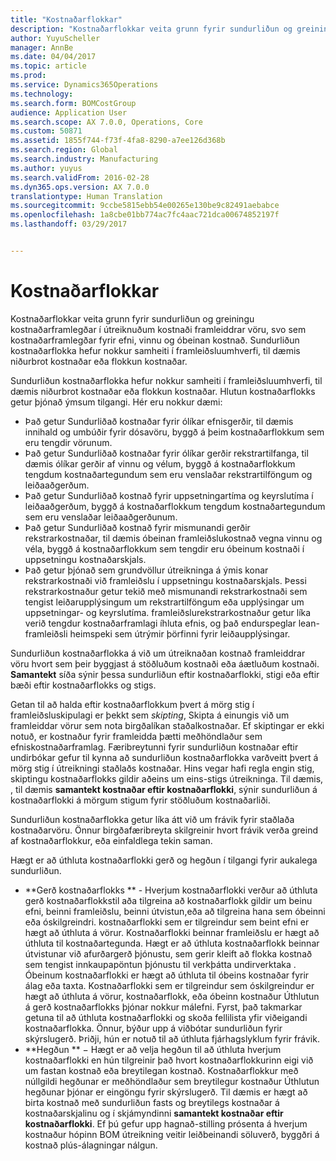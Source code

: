 ```yaml
---
title: "Kostnaðarflokkar"
description: "Kostnaðarflokkar veita grunn fyrir sundurliðun og greiningu kostnaðarframlegðar í útreiknuðum kostnaði framleiddrar vöru, svo sem kostnaðarframlegðar fyrir efni, vinnu og óbeinan kostnað. Sundurliðun kostnaðarflokka hefur nokkur samheiti í framleiðsluumhverfi, til dæmis niðurbrot kostnaðar eða flokkun kostnaðar."
author: YuyuScheller
manager: AnnBe
ms.date: 04/04/2017
ms.topic: article
ms.prod: 
ms.service: Dynamics365Operations
ms.technology: 
ms.search.form: BOMCostGroup
audience: Application User
ms.search.scope: AX 7.0.0, Operations, Core
ms.custom: 50871
ms.assetid: 1855f744-f73f-4fa8-8290-a7ee126d368b
ms.search.region: Global
ms.search.industry: Manufacturing
ms.author: yuyus
ms.search.validFrom: 2016-02-28
ms.dyn365.ops.version: AX 7.0.0
translationtype: Human Translation
ms.sourcegitcommit: 9ccbe5815ebb54e00265e130be9c82491aebabce
ms.openlocfilehash: 1a8cbe01bb774ac7fc4aac721dca00674852197f
ms.lasthandoff: 03/29/2017


---
```


# <a name="cost-groups"></a>Kostnaðarflokkar

Kostnaðarflokkar veita grunn fyrir sundurliðun og greiningu kostnaðarframlegðar í útreiknuðum kostnaði framleiddrar vöru, svo sem kostnaðarframlegðar fyrir efni, vinnu og óbeinan kostnað. Sundurliðun kostnaðarflokka hefur nokkur samheiti í framleiðsluumhverfi, til dæmis niðurbrot kostnaðar eða flokkun kostnaðar. 

Sundurliðun kostnaðarflokka hefur nokkur samheiti í framleiðsluumhverfi, til dæmis niðurbrot kostnaðar eða flokkun kostnaðar. Hlutun kostnaðarflokks getur þjónað ýmsum tilgangi. Hér eru nokkur dæmi:

-   Það getur Sundurliðað kostnaðar fyrir ólíkar efnisgerðir, til dæmis innihald og umbúðir fyrir dósavöru, byggð á þeim kostnaðarflokkum sem eru tengdir vörunum.
-   Það getur Sundurliðað kostnaðar fyrir ólíkar gerðir rekstrartilfanga, til dæmis ólíkar gerðir af vinnu og vélum, byggð á kostnaðarflokkum tengdum kostnaðartegundum sem eru venslaðar rekstrartilföngum og leiðaaðgerðum.
-   Það getur Sundurliðað kostnað fyrir uppsetningartíma og keyrslutíma í leiðaaðgerðum, byggð á kostnaðarflokkum tengdum kostnaðartegundum sem eru venslaðar leiðaaðgerðunum.
-   Það getur Sundurliðað kostnað fyrir mismunandi gerðir rekstrarkostnaðar, til dæmis óbeinan framleiðslukostnað vegna vinnu og véla, byggð á kostnaðarflokkum sem tengdir eru óbeinum kostnaði í uppsetningu kostnaðarskjals.
-   Það getur þjónað sem grundvöllur útreikninga á ýmis konar rekstrarkostnaði við framleiðslu í uppsetningu kostnaðarskjals. Þessi rekstrarkostnaður getur tekið með mismunandi rekstrarkostnaði sem tengist leiðarupplýsingum um rekstrartilföngum eða upplýsingar um uppsetningar- og keyrslutíma. framleiðslurekstrarkostnaður getur líka verið tengdur kostnaðarframlagi íhluta efnis, og það endurspeglar lean-framleiðsli heimspeki sem útrýmir þörfinni fyrir leiðaupplýsingar.

Sundurliðun kostnaðarflokka á við um útreiknaðan kostnað framleiddrar vöru hvort sem þeir byggjast á stöðluðum kostnaði eða áætluðum kostnaði. **Samantekt** síða sýnir þessa sundurliðun eftir kostnaðarflokki, stigi eða eftir bæði eftir kostnaðarflokks og stigs. 

Getan til að halda eftir kostnaðarflokkum þvert á mörg stig í framleiðsluskipulagi er þekkt sem *skipting*, Skipta á einungis við um framleiddar vörur sem nota birgðalíkan staðalkostnaðar. Ef skiptingar er ekki notuð, er kostnaður fyrir framleidda þætti meðhöndlaður sem efniskostnaðarframlag. Færibreytunni fyrir sundurliðun kostnaðar eftir undirbókar gefur til kynna að sundurliðun kostnaðarflokka varðveitt þvert á mörg stig í útreikningi staðlaðs kostnaðar. Hins vegar hafi regla engin stig, skiptingu kostnaðarflokks gildir aðeins um eins-stigs útreikninga. Til dæmis, , til dæmis **samantekt kostnaðar eftir kostnaðarflokki**, sýnir sundurliðun á kostnaðarflokki á mörgum stigum fyrir stöðluðum kostnaðarliði. 

Sundurliðun kostnaðarflokka getur líka átt við um frávik fyrir staðlaða kostnaðarvöru. Önnur birgðafæribreyta skilgreinir hvort frávik verða greind af kostnaðarflokkur, eða einfaldlega tekin saman. 

Hægt er að úthluta kostnaðarflokki gerð og hegðun í tilgangi fyrir aukalega sundurliðun.

-   **Gerð kostnaðarflokks ** - Hverjum kostnaðarflokki verður að úthluta gerð kostnaðarflokkstil aða tilgreina að kostnaðarflokk gildir um beinu efni, beinni framleiðslu, beinni útvistun,eða að tilgreina hana sem óbeinni eða óskilgreindri. kostnaðarflokki sem er tilgreindur sem beint efni er hægt að úthluta á vörur. Kostnaðarflokki beinnar framleiðslu er hægt að úthluta til kostnaðartegunda. Hægt er að úthluta kostnaðarflokk beinnar útvistunar við afurðargerð þjónustu, sem gerir kleift að flokka kostnað sem tengist innkaupapöntun þjónustu til verkþátta undirverktaka . Óbeinum kostnaðarflokki er hægt að úthluta til óbeins kostnaðar fyrir álag eða taxta. Kostnaðarflokki sem er tilgreindur sem óskilgreindur er hægt að úthluta á vörur, kostnaðarflokk, eða óbeinn kostnaður Úthlutun á gerð kostnaðarflokks þjónar nokkur málefni. Fyrst, það takmarkar getuna til að úthluta kostnaðarflokki og skoða fellilista yfir viðeigandi kostnaðarflokka. Önnur, býður upp á viðbótar sundurliðun fyrir skýrslugerð. Þriðji, hún er notuð til að úthluta fjárhagslyklum fyrir frávik.
-   **Hegðun ** − Hægt er að velja hegðun til að úthluta hverjum kostnaðarflokki en hún tilgreinir það hvort kostnaðarflokkurinn eigi við um fastan kostnað eða breytilegan kostnað. Kostnaðarflokkur með núllgildi hegðunar er meðhöndlaður sem breytilegur kostnaður Úthlutun hegðunar þjónar er eingöngu fyrir skýrslugerð. Til dæmis er hægt að birta kostnað með sundurliðun fasts og breytilegs kostnaðar á kostnaðarskjalinu og í skjámyndinni **samantekt kostnaðar eftir kostnaðarflokki**. Ef þú gefur upp hagnað-stilling prósenta á hverjum kostnaður hópinn BOM útreikning veitir leiðbeinandi söluverð, byggðri á kostnað plús-álagningar nálgun.



